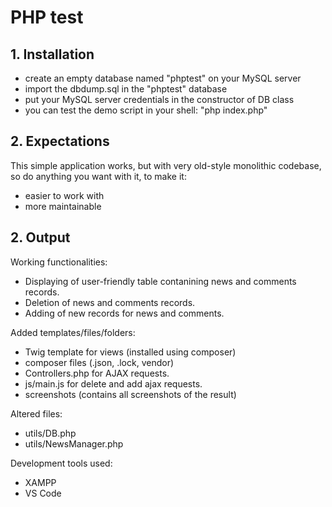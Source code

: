 # PHP test

## 1. Installation

  - create an empty database named "phptest" on your MySQL server
  - import the dbdump.sql in the "phptest" database
  - put your MySQL server credentials in the constructor of DB class
  - you can test the demo script in your shell: "php index.php"

## 2. Expectations

This simple application works, but with very old-style monolithic codebase, so do anything you want with it, to make it:

  - easier to work with
  - more maintainable

  ## 2. Output

Working functionalities:

  - Displaying of user-friendly table contanining news and comments records.
  - Deletion of news and comments records.
  - Adding of new records for news and comments.
  
Added templates/files/folders:

- Twig template for views (installed using composer)
- composer files (.json, .lock, vendor)
- Controllers.php for AJAX requests.
- js/main.js for delete and add ajax requests.
- screenshots (contains all screenshots of the result)

Altered files:

- utils/DB.php
- utils/NewsManager.php

Development tools used:

- XAMPP
- VS Code
